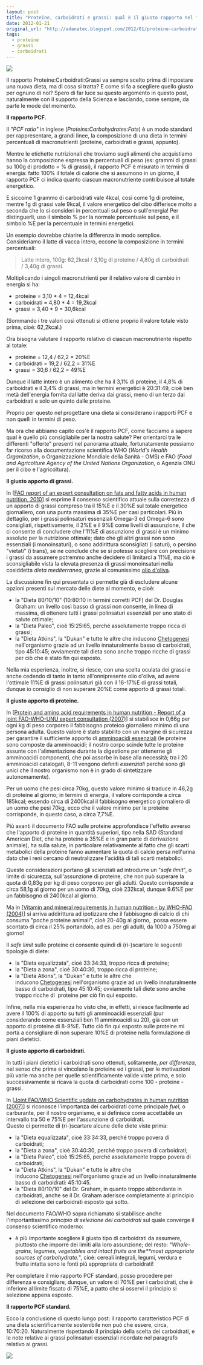 ```yaml
---
layout: post
title: "Proteine, carboidrati e grassi: qual è il giusto rapporto nel fabbisogno umano?"
date: 2012-01-21
original_url: "http://adanatec.blogspot.com/2012/01/proteine-carboidrati-e-grassi-qual-e-il.html"
tags:
  - proteine
  - grassi
  - carboidrati
---
```


[![](_assets/621c94f979409712356458efda23dd91a810d262.png)](http://cronometer.com/)

Il rapporto Proteine:Carboidrati:Grassi va sempre scelto prima di impostare una nuova dieta, ma di cosa si tratta? E come si fa a scegliere quello giusto per ognuno di noi? Spero di far luce su questo argomento in questo post, naturalmente con il supporto della Scienza e lasciando, come sempre, da parte le mode del momento.  
  
**Il rapporto PCF.**

Il *"PCF ratio"* in inglese (*Proteins:Carbohydrates:Fats*) è un modo standard per rappresentare, a grandi linee, la composizione di una dieta in termini percentuali di macronutrienti (proteine, carboidrati e grassi, appunto).

Mentre le etichette nutrizionali che troviamo sugli alimenti che acquistiamo hanno la composizione espressa in percentuali di peso (es: grammi di grassi su 100g di prodotto = % di grassi), il rapporto PCF è misurato in termini di energia: fatto 100% il totale di calorie che si assumono in un giorno, il rapporto PCF ci indica quanto ciascun macronutriente contribuisce al totale energetico.

E siccome 1 grammo di carboidrati vale 4kcal, così come 1g di proteine, mentre 1g di grassi vale 9kcal, il valore energetico del cibo differisce molto a seconda che lo si consideri in percentuali sul peso o sull'energia! Per distinguerli, uso il simbolo % per la normale percentuale sul peso, e il simbolo %E per la percentuale in termini energetici.

Un esempio dovrebbe chiarire la differenza in modo semplice. Consideriamo il latte di vacca intero, eccone la composizione in termini percentuali:

> Latte intero, 100g: 62,2kcal / 3,10g di proteine / 4,80g di carboidrati / 3,40g di grassi.

Moltiplicando i singoli macronutrienti per il relativo valore di cambio in energia si ha:  

* proteine = 3,10 \* 4 = 12,4kcal
* carboidrati = 4,80 \* 4 = 19,2kcal
* grassi = 3,40 \* 9 = 30,6kcal

(Sommando i tre valori così ottenuti si ottiene proprio il valore totale visto prima, cioè: 62,2kcal.)

Ora bisogna valutare il rapporto relativo di ciascun macronutriente rispetto al totale:

* proteine = 12,4 / 62,2 = 20%E
* carboidrati = 19,2 / 62,2 = 31%E
* grassi = 30,6 / 62,2 = 49%E

Dunque il latte intero è un alimento che ha il 3,1% di proteine, il 4,8% di carboidrati e il 3,4% di grassi, ma in termini energetici è 20:31:49, cioè ben metà dell'energia fornita dal latte deriva dai grassi, meno di un terzo dai carboidrati e solo un quinto dalle proteine.

Proprio per questo nel progettare una dieta si considerano i rapporti PCF e non quelli in termini di peso.

Ma ora che abbiamo capito cos'è il rapporto PCF, come facciamo a sapere qual è quello più consigliabile per la nostra salute? Per orientarci tra le differenti "offerte" presenti nel panorama attuale, fortunatamente possiamo far ricorso alla documentazione scientifica WHO (*World's Health Organization*, o Organizzazione Mondiale della Sanità - OMS) e FAO (*Food and Agricolture Agency of the United Nations Organization*, o Agenzia ONU per il cibo e l'agricoltura).  
  
**Il giusto apporto di grassi.**

In [[FAO report of an expert consultation on fats and fatty acids in human nutrition, 2010](http://www.who.int/nutrition/publications/nutrientrequirements/fatsandfattyacids_humannutrition/en/index.html)] si esprime il consenso scientifico attuale sulla correttezza di un apporto di grassi compreso tra il 15%E e il 30%E sul totale energetico giornaliero, con una punta massima di 35%E per casi particolari. Più in dettaglio, per i grassi polinsaturi essenziali Omega-3 ed Omega-6 sono consigliati, rispettivamente, il 2%E e il 9%E come livelli di assunzione, il che ci consente di concludere che l'11%E di assunzione di grassi è un minimo assoluto per la nutrizione ottimale; dato che gli altri grassi non sono essenziali (i monoinsaturi), o sono addirittura sconsigliati (i saturi), o persino "vietati" (i trans), se ne conclude che se si potesse scegliere con precisione i grassi da assumere potremmo anche decidere di limitarci a 11%E, ma ciò è sconsigliabile vista la elevata presenza di grassi monoinsaturi nella cosiddetta *dieta mediterranea*, grazie al comunissimo [olio d'oliva](http://adanatec.blogspot.com/2012/01/la-verita-sullolio-doliva.html).

La discussione fin qui presentata ci permette già di escludere alcune opzioni presenti sul mercato delle diete al momento, e cioè:

* la "Dieta 80/10/10" (10:80:10 in termini corretti PCF) del Dr. Douglas Graham: un livello così basso di grassi non consente, in linea di massima, di ottenere tutti i grassi polinsaturi essenziali per uno stato di salute ottimale;
* la "Dieta Paleo", cioè 15:25:65, perché assolutamente troppo ricca di grassi;
* la "Dieta Atkins", la "Dukan" e tutte le altre che inducono [Chetogenesi](http://it.wikipedia.org/wiki/Chetogenesi) nell'organismo grazie ad un livello innaturalmente basso di carboidrati, tipo 45:10:45; ovviamente tali dieta sono anche troppo ricche di grassi per ciò che è stato fin qui esposto.

Nella mia esperienza, inoltre, si riesce, con una scelta oculata dei grassi e anche cedendo di tanto in tanto all'onnipresente olio d'oliva, ad avere l'ottimale 11%E di grassi polinsaturi già con il 16-17%E di grassi totali, dunque io consiglio di non superare 20%E come apporto di grassi totali.

**Il giusto apporto di proteine.**

In [[Protein and amino acid requirements in human nutrition - Report of a joint FAO-WHO-UNU expert consultation (2007)](http://www.who.int/nutrition/publications/nutrientrequirements/WHO_TRS_935/en/index.html)] si stabilisce in 0,66g per ogni kg di peso corporeo il fabbisogno proteico giornaliero minimo di una persona adulta. Questo valore è stato stabilito con un margine di sicurezza per garantire il sufficiente apporto di [amminoacidi essenziali](http://it.wikipedia.org/wiki/Aminoacidi_essenziali) (le proteine sono composte da amminoacidi; il nostro corpo scinde tutte le proteine assunte con l'alimentazione durante la digestione per ottenerne gli amminoacidi componenti, che poi assorbe in base alla necessità; tra i 20 amminoacidi catalogati, 8-11 vengono definiti *essenziali* perché sono gli unici che il nostro organismo non è in grado di sintetizzare autonomamente).

Per un uomo che pesi circa 70kg, questo valore minimo si traduce in 46,2g di proteine al giorno; in termini di energia, il valore corrisponde a circa 185kcal; essendo circa di 2400kcal il fabbisogno energetico giornaliero di un uomo che pesi 70kg, ecco che il valore minimo per le proteine corrisponde, in questo caso, a circa 7,7%E.

Più avanti il documento FAO sulle proteine approfondisce l'effetto avverso che l'apporto di proteine in quantità superiori, tipo nella SAD (Standard American Diet, che ha proteine a 35%E e in gran parte di derivazione animale), ha sulla salute, in particolare relativamente al fatto che gli scarti metabolici della proteine fanno aumentare la quota di calcio persa nell'urina dato che i reni cercano di neutralizzare l'acidità di tali scarti metabolici.

Queste considerazioni portano gli scienziati ad introdurre un "*safe limit*", o limite di sicurezza, sull'assunzione di proteine, che non può superare la quota di 0,83g per kg di peso corporeo per gli adulti. Questo corrisponde a circa 58,1g al giorno per un uomo di 70kg, cioè 232kcal, dunque 9.6%E per un fabbisogno di 2400kcal al giorno.

Ma in [[Vitamin and mineral requirements in human nutrition - by WHO-FAO (2004)](http://www.who.int/nutrition/publications/micronutrients/9241546123/en/index.html)] si arriva addirittura ad ipotizzare che il fabbisogno di calcio di chi consuma "poche proteine animali", cioè 20-40g al giorno,  possa essere scontato di circa il 25% portandolo, ad es. per gli adulti, da 1000 a 750mg al giorno!

Il *safe limit* sulle proteine ci consente quindi di (ri-)scartare le seguenti tipologie di diete:

* la "Dieta equalizzata", cioè 33:34:33, troppo ricca di proteine;
* la "Dieta a zona", cioè 30:40:30, troppo ricca di proteine;
* la "Dieta Atkins", la "Dukan" e tutte le altre che inducono [Chetogenesi](http://it.wikipedia.org/wiki/Chetogenesi) nell'organismo grazie ad un livello innaturalmente basso di carboidrati, tipo 45:10:45; ovviamente tali diete sono anche troppo ricche di  proteine per ciò fin qui esposto.

Infine, nella mia esperienza ho visto che, in effetti, si riesce facilmente ad avere il 100% di apporto su tutti gli amminoacidi essenziali (pur considerando come essenziali ben 11 amminoacidi su 20), già con un apporto di proteine di 8-9%E. Tutto ciò fin qui esposto sulle proteine mi porta a consigliare di non superare 10%E di proteine nella formulazione di piani dietetici.

**Il giusto apporto di carboidrati.**

In tutti i piani dietetici i carboidrati sono ottenuti, solitamente, *per differenza*, nel senso che prima si vincolano le proteine ed i grassi, per le motivazioni più varie ma anche per quelle scientificamente valide viste prima, e solo successivamente si ricava la quota di carboidrati come 100 - proteine - grassi.

In [[Joint FAO/WHO Scientific update on carbohydrates in human nutrition (2007)](http://www.who.int/nutrition/publications/nutrientrequirements/scientific_update_carbohydrates/en/index.html)] si riconosce l'importanza dei carboidrati come principale *fuel*, o carburante, per il nostro organismo, e si definisce come accettabile un intervallo tra 50 e 75%E per l'assunzione di carboidrati.  
Questo ci permette di (ri-)scartare alcune delle diete viste prima:  

* la "Dieta equalizzata", cioè 33:34:33, perché troppo povera di carboidrati;
* la "Dieta a zona", cioè 30:40:30, perché troppo povera di carboidrati;
* la "Dieta Paleo", cioè 15:25:65, perché assolutamente troppo povera di carboidrati;
* la "Dieta Atkins", la "Dukan" e tutte le altre che inducono [Chetogenesi](http://it.wikipedia.org/wiki/Chetogenesi) nell'organismo grazie ad un livello innaturalmente basso di carboidrati: 45:10:45.
* la "Dieta 80/10/10" del Dr. Graham, in quanto troppo abbondante in carboidrati, anche se il Dr. Graham aderisce completamente al principio di selezione dei carboidrati esposto qui sotto.

Nel documento FAO/WHO sopra richiamato si stabilisce anche l'importantissimo *principio di selezione dei carboidrati* sul quale converge il consenso scientifico moderno:

* è più importante scegliere il giusto tipo di carboidrati da assumere, piuttosto che imporre dei limiti alla loro assunzione; del resto: "*Whole-grains, legumes, vegetables and intact fruits are the**most appropriate sources of carbohydrate.*", cioè: cereali integrali, legumi, verdura e frutta intatta sono le fonti più appropriate di carboidrati!

Per completare il mio rapporto PCF standard, posso procedere per differenza e consigliare, dunque, un valore di 70%E per i carboidrati, che è inferiore al limite fissato di 75%E, a patto che si osservi il principio si selezione appena esposto.

**Il rapporto PCF standard.**

Ecco la conclusione di questo lungo post: il rapporto caratteristico PCF di una dieta scientificamente sostenibile non può che essere, circa, 10:70:20. Naturalmente rispettando il principio della scelta dei carboidrati, e le note relative ai grassi polinsaturi essenziali ricordate nel paragrafo relativo ai grassi.

![](https://blogger.googleusercontent.com/tracker/4481269954665011619-7741593484285483989?l=adanatec.blogspot.com)
